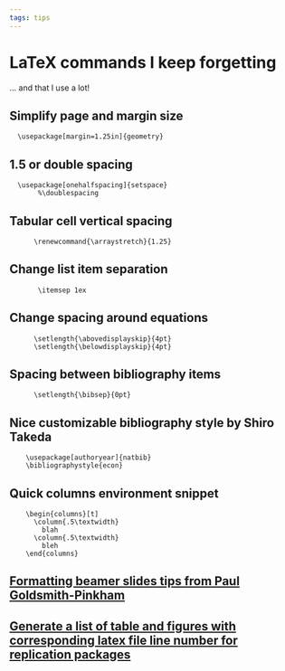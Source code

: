 ```yaml
---
tags: tips
---
```



# LaTeX commands I keep forgetting

... and that I use a lot!

## Simplify page and margin size

      \usepackage[margin=1.25in]{geometry}

## 1.5 or double spacing

      \usepackage[onehalfspacing]{setspace}
           %\doublespacing

## Tabular cell vertical spacing

          \renewcommand{\arraystretch}{1.25}

## Change list item separation

           \itemsep 1ex      

## Change spacing around equations

          \setlength{\abovedisplayskip}{4pt}
          \setlength{\belowdisplayskip}{4pt}

## Spacing between bibliography items

          \setlength{\bibsep}{0pt}  

## Nice customizable bibliography style by Shiro Takeda

        \usepackage[authoryear]{natbib}
        \bibliographystyle{econ}

## Quick columns environment snippet

        \begin{columns}[t]
          \column{.5\textwidth}
            blah
          \column{.5\textwidth}
            bleh
        \end{columns}
        

## [Formatting beamer slides tips from Paul Goldsmith-Pinkham](https://github.com/paulgp/beamer-tips)

## [Generate a list of table and figures with corresponding latex file line number for replication packages](https://twitter.com/andreamoro/status/1400892405679902724?s=20) 
